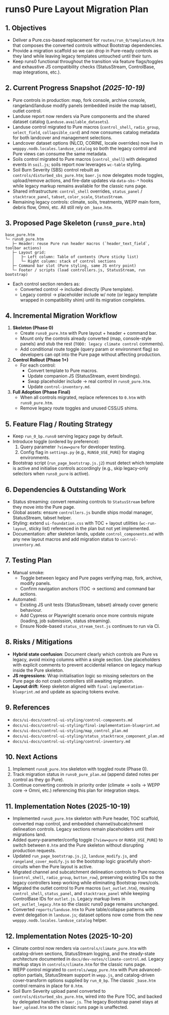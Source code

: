 # runs0 Pure Layout Migration Plan

## 1. Objectives
- Deliver a Pure.css-based replacement for `routes/run_0/templates/0.htm` that composes the converted controls without Bootstrap dependencies.
- Provide a migration scaffold so we can drop in Pure-ready controls as they land while leaving legacy templates untouched until their turn.
- Keep runs0 functional throughout the transition via feature flags/toggles and exhaustive JS compatibility checks (StatusStream, ControlBase, map integrations, etc.).

## 2. Current Progress Snapshot _(2025-10-19)_
- Pure controls in production: map, fork console, archive console, rangeland/landuse modify panels (embedded inside the map tabset), outlet control.
- Landuse report now renders via Pure components and the shared dataset catalog (`Landuse.available_datasets`).
- Landuse control migrated to Pure macros (`control_shell`, `radio_group`, `select_field`, `collapsible_card`) and now consumes catalog metadata for both landcover and management selections.
- Landcover dataset options (NLCD, CORINE, locale overrides) now live in `wepppy.nodb.locales.landuse_catalog` so both the legacy control and Pure views can consume the same metadata.
- Soils control migrated to Pure macros (`control_shell`) with delegated events in `soil.js`; soils report now leverages `wc-table` styling.
- Soil Burn Severity (SBS) control rebuilt as `controls/disturbed_sbs_pure.htm`; `baer.js` now delegates mode toggles, upload/remove actions, and fire-date updates via `data-sbs-*` hooks while legacy markup remains available for the classic runs page.
- Shared infrastructure: `control_shell` overrides, `status_panel` / `stacktrace_panel`, `tabset`, `color_scale`, `StatusStream`.
- Remaining legacy controls: climate, soils, treatments, WEPP main form, debris flow, Omni, etc. All still rely on `_base.htm`.

## 3. Proposed Page Skeleton (`runs0_pure.htm`)
```
base_pure.htm
└─ runs0_pure.htm
   ├─ Header: reuse Pure run header macros (`header_text_field`, toolbar actions)
   ├─ Layout grid:
   │   ├─ Left column: Table of contents (Pure sticky list)
   │   └─ Right column: stack of control sections
   ├─ Command bar slot (Pure styling, same JS entry point)
   └─ Footer / scripts (load controllers.js, StatusStream, run bootstrap)
```
- Each control section renders as:
  - Converted control → included directly (Pure template).
  - Legacy control → placeholder include w/ note (or legacy template wrapped in compatibility shim) until its migration completes.

## 4. Incremental Migration Workflow
1. **Skeleton (Phase 0)**
   - Create `runs0_pure.htm` with Pure layout + header + command bar.
   - Mount only the controls already converted (map, console-style panels) and stub the rest (`TODO: legacy climate control` comments).
   - Add conditional route toggle (query param or environment flag) so developers can opt into the Pure page without affecting production.
2. **Control Rollout (Phase 1+)**
   - For each control:
     - Convert template to Pure macros.
     - Update companion JS (StatusStream, event bindings).
     - Swap placeholder include → real control in `runs0_pure.htm`.
     - Update `control-inventory.md`.
3. **Full Adoption (Phase Final)**
   - When all controls migrated, replace references to `0.htm` with `runs0_pure.htm`.
   - Remove legacy route toggles and unused CSS/JS shims.

## 5. Feature Flag / Routing Strategy
- Keep `run_0_bp.runs0` serving legacy page by default.
- Introduce toggle (ordered by preference):
  1. Query parameter `?view=pure` for developer testing.
  2. Config flag in `settings.py` (e.g., `RUNS0_USE_PURE`) for staging environments.
- Bootstrap script (`run_page_bootstrap.js.j2`) must detect which template is active and initialise controls accordingly (e.g., skip legacy-only selectors when `runs0_pure` is active).

## 6. Dependencies & Outstanding Work
- Status streaming: convert remaining controls to `StatusStream` before they move into the Pure page.
- Global assets: ensure `controllers.js` bundle ships modal manager, StatusStream, tabset helper.
- Styling: extend `ui-foundation.css` with TOC + layout utilities (`wc-run-layout`, sticky list) referenced in the plan but not yet implemented.
- Documentation: after skeleton lands, update `control_components.md` with any new layout macros and add migration status to `control-inventory.md`.

## 7. Testing Plan
- Manual smoke:
  - Toggle between legacy and Pure pages verifying map, fork, archive, modify panels.
  - Confirm navigation anchors (TOC -> sections) and command bar actions.
- Automated:
  - Existing JS unit tests (StatusStream, tabset) already cover generic behaviour.
  - Add Cypress or Playwright scenario once more controls migrate (loading, job submission, status streaming).
  - Ensure Node-based `status_stream_test.js` continues to run via CI.

## 8. Risks / Mitigations
- **Hybrid state confusion**: Document clearly which controls are Pure vs legacy, avoid mixing columns within a single section. Use placeholders with explicit comments to prevent accidental reliance on legacy markup inside the Pure skeleton.
- **JS regressions**: Wrap initialisation logic so missing selectors on the Pure page do not crash controllers still awaiting migration.
- **Layout drift**: Keep skeleton aligned with `final-implementation-blueprint.md` and update as spacing tokens evolve.

## 9. References
- `docs/ui-docs/control-ui-styling/control-components.md`
- `docs/ui-docs/control-ui-styling/final-implementation-blueprint.md`
- `docs/ui-docs/control-ui-styling/map_control_plan.md`
- `docs/ui-docs/control-ui-styling/status_stacktrace_component_plan.md`
- `docs/ui-docs/control-ui-styling/control-inventory.md`

## 10. Next Actions
1. Implement `runs0_pure.htm` skeleton with toggled route (Phase 0).
2. Track migration status in `runs0_pure_plan.md` (append dated notes per control as they go Pure).
3. Continue converting controls in priority order (climate → soils → WEPP core → Omni, etc.) referencing this plan for integration steps.

## 11. Implementation Notes (2025-10-19)
- Implemented `runs0_pure.htm` skeleton with Pure header, TOC scaffold, converted map control, and embedded channel/subcatchment delineation controls. Legacy sections remain placeholders until their migrations land.
- Added query-parameter/config toggle (`?view=pure` or `RUNS0_USE_PURE`) to switch between `0.htm` and the Pure skeleton without disrupting production requests.
- Updated `run_page_bootstrap.js.j2`, `landuse_modify.js`, and `rangeland_cover_modify.js` so the bootstrap logic gracefully short-circuits when the Pure layout is active.
- Migrated channel and subcatchment delineation controls to Pure macros (`control_shell`, `radio_group`, `button_row`), preserving existing IDs so the legacy controllers keep working while eliminating Bootstrap rows/cols.
- Migrated the outlet control to Pure macros (`set_outlet.htm`), reusing `control_shell`, `status_panel`, and `stacktrace_panel` while keeping ControlBase IDs for `outlet.js`. Legacy markup lives in `set_outlet_legacy.htm` so the classic runs0 page remains unchanged.
- Converted `reports/landuse.htm` to Pure table/collapse patterns with event delegation in `landuse.js`; dataset options now come from the new `wepppy.nodb.locales.landuse_catalog` helper.

## 12. Implementation Notes (2025-10-20)
- Climate control now renders via `controls/climate_pure.htm` with catalog-driven sections, StatusStream logging, and the steady-state architecture documented in `docs/dev-notes/climate-control.md`. Legacy markup stays in `controls/climate.htm` for the classic runs page.
- WEPP control migrated to `controls/wepp_pure.htm` with Pure advanced-option partials, StatusStream support in `wepp.js`, and catalog-driven cover-transform options supplied by `run_0_bp`. The classic `_base.htm` control remains in place for `0.htm`.
- Soil Burn Severity upload panel converted to `controls/disturbed_sbs_pure.htm`, wired into the Pure TOC, and backed by delegated handlers in `baer.js`. The legacy Bootstrap panel stays at `baer_upload.htm` so the classic runs page is unaffected.
